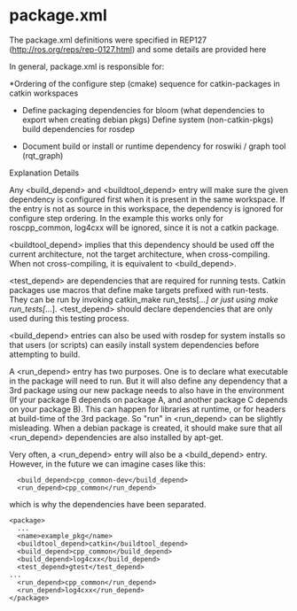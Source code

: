 # package.xml
The package.xml definitions were specified in REP127 (http://ros.org/reps/rep-0127.html) and some details are provided here

In general, package.xml is responsible for:

   *Ordering of the configure step (cmake) sequence for catkin-packages in catkin workspaces

   * Define packaging dependencies for bloom (what dependencies to export when creating debian pkgs)
    Define system (non-catkin-pkgs) build dependencies for rosdep

   * Document build or install or runtime dependency for roswiki / graph tool (rqt_graph) 

Explanation Details

Any <build_depend> and <buildtool_depend> entry will make sure the given dependency is configured first when it is present in the same workspace. If the entry is not as source in this workspace, the dependency is ignored for configure step ordering. In the example this works only for roscpp_common, log4cxx will be ignored, since it is not a catkin package.

<buildtool_depend> implies that this dependency should be used off the current architecture, not the target architecture, when cross-compiling. When not cross-compiling, it is equivalent to <build_depend>.

<test_depend> are dependencies that are required for running tests. Catkin packages use macros that define make targets prefixed with run-tests. They can be run by invoking catkin_make run_tests[_...] or just using make run_tests[_...]. <test_depend> should declare dependencies that are only used during this testing process.

<build_depend> entries can also be used with rosdep for system installs so that users (or scripts) can easily install system dependencies before attempting to build.

A <run_depend> entry has two purposes. One is to declare what executable in the package will need to run. But it will also define any dependency that a 3rd package using our new package needs to also have in the environment (If your package B depends on package A, and another package C depends on your package B). This can happen for libraries at runtime, or for headers at build-time of the 3rd package. So "run" in <run_depend> can be slightly misleading. When a debian package is created, it should make sure that all <run_depend> dependencies are also installed by apt-get.

Very often, a <run_depend> entry will also be a <build_depend> entry. However, in the future we can imagine cases like this:
```
  <build_depend>cpp_common-dev</build_depend>
  <run_depend>cpp_common</run_depend>
```
which is why the dependencies have been separated.
```
<package>
  ...
  <name>example_pkg</name>
  <buildtool_depend>catkin</buildtool_depend>
  <build_depend>cpp_common</build_depend>
  <build_depend>log4cxx</build_depend>
  <test_depend>gtest</test_depend>
...
  <run_depend>cpp_common</run_depend>
  <run_depend>log4cxx</run_depend>
</package>
```
